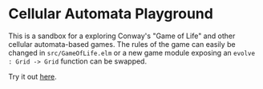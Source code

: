 # Cellular Automata Playground

This is a sandbox for a exploring Conway's "Game of Life" and other cellular automata-based games. The rules of the game can easily be changed in `src/GameOfLife.elm` or a new game module exposing an `evolve : Grid -> Grid` function can be swapped.

Try it out [here](http://blitzrk.github.io/elm-ca-playground).

